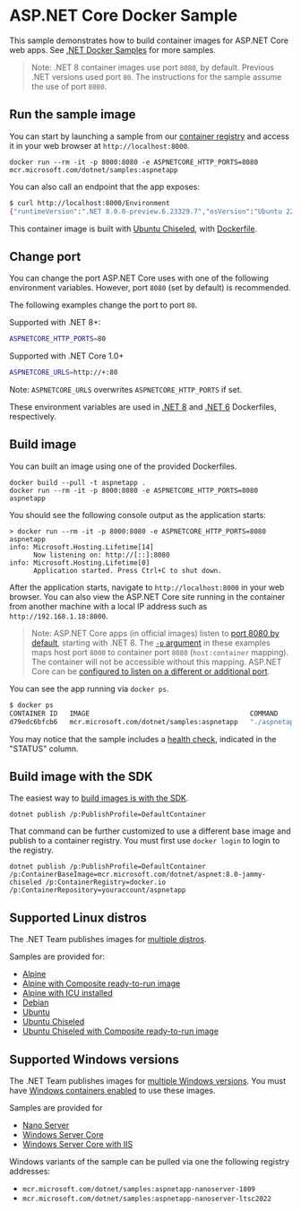 # ASP.NET Core Docker Sample

This sample demonstrates how to build container images for ASP.NET Core web apps. See [.NET Docker Samples](../README.md) for more samples.

> Note: .NET 8 container images use port `8080`, by default. Previous .NET versions used port `80`. The instructions for the sample assume the use of port `8080`.

## Run the sample image

You can start by launching a sample from our [container registry](https://mcr.microsoft.com/) and access it in your web browser at `http://localhost:8000`.

```console
docker run --rm -it -p 8000:8080 -e ASPNETCORE_HTTP_PORTS=8080 mcr.microsoft.com/dotnet/samples:aspnetapp
```

You can also call an endpoint that the app exposes:

```bash
$ curl http://localhost:8000/Environment
{"runtimeVersion":".NET 8.0.0-preview.6.23329.7","osVersion":"Ubuntu 22.04.2 LTS","osArchitecture":"Arm64","user":"app","processorCount":4,"totalAvailableMemoryBytes":4124442624,"memoryLimit":0,"memoryUsage":31518720,"hostName":"78e2b2cfc0e8"}
```

This container image is built with [Ubuntu Chiseled](https://devblogs.microsoft.com/dotnet/dotnet-6-is-now-in-ubuntu-2204/#net-in-chiseled-ubuntu-containers), with [Dockerfile](Dockerfile.chiseled-composite).

## Change port

You can change the port ASP.NET Core uses with one of the following environment variables. However, port `8080` (set by default) is recommended.

The following examples change the port to port `80`.

Supported with .NET 8+:

```bash
ASPNETCORE_HTTP_PORTS=80
```

Supported with .NET Core 1.0+

```bash
ASPNETCORE_URLS=http://+:80 
```

Note: `ASPNETCORE_URLS` overwrites `ASPNETCORE_HTTP_PORTS` if set.

These environment variables are used in [.NET 8](https://github.com/dotnet/dotnet-docker/blob/6da64f31944bb16ecde5495b6a53fc170fbe100d/src/runtime-deps/8.0/bookworm-slim/amd64/Dockerfile#L7C5-L7C31) and [.NET 6](https://github.com/dotnet/dotnet-docker/blob/6da64f31944bb16ecde5495b6a53fc170fbe100d/src/runtime-deps/6.0/bookworm-slim/amd64/Dockerfile#L5) Dockerfiles, respectively.

## Build image

You can built an image using one of the provided Dockerfiles.

```console
docker build --pull -t aspnetapp .
docker run --rm -it -p 8000:8080 -e ASPNETCORE_HTTP_PORTS=8080 aspnetapp
```

You should see the following console output as the application starts:

```console
> docker run --rm -it -p 8000:8080 -e ASPNETCORE_HTTP_PORTS=8080 aspnetapp
info: Microsoft.Hosting.Lifetime[14]
      Now listening on: http://[::]:8080
info: Microsoft.Hosting.Lifetime[0]
      Application started. Press Ctrl+C to shut down.
```

After the application starts, navigate to `http://localhost:8000` in your web browser. You can also view the ASP.NET Core site running in the container from another machine with a local IP address such as `http://192.168.1.18:8000`.

> Note: ASP.NET Core apps (in official images) listen to [port 8080 by default](https://github.com/dotnet/dotnet-docker/blob/6da64f31944bb16ecde5495b6a53fc170fbe100d/src/runtime-deps/8.0/bookworm-slim/amd64/Dockerfile#L7), starting with .NET 8. The [`-p` argument](https://docs.docker.com/engine/reference/commandline/run/#publish) in these examples maps host port `8000` to container port `8080` (`host:container` mapping). The container will not be accessible without this mapping. ASP.NET Core can be [configured to listen on a different or additional port](https://learn.microsoft.com/aspnet/core/fundamentals/servers/kestrel/endpoints).

You can see the app running via `docker ps`.

```bash
$ docker ps
CONTAINER ID   IMAGE                                        COMMAND         CREATED          STATUS                    PORTS                  NAMES
d79edc6bfcb6   mcr.microsoft.com/dotnet/samples:aspnetapp   "./aspnetapp"   35 seconds ago   Up 34 seconds (healthy)   0.0.0.0:8080->8080/tcp   nice_curran
```

You may notice that the sample includes a [health check](../enable-healthchecks.md), indicated in the "STATUS" column.

## Build image with the SDK

The easiest way to [build images is with the SDK](https://github.com/dotnet/sdk-container-builds). 

```console
dotnet publish /p:PublishProfile=DefaultContainer
```

That command can be further customized to use a different base image and publish to a container registry. You must first use `docker login` to login to the registry.

```console
dotnet publish /p:PublishProfile=DefaultContainer /p:ContainerBaseImage=mcr.microsoft.com/dotnet/aspnet:8.0-jammy-chiseled /p:ContainerRegistry=docker.io /p:ContainerRepository=youraccount/aspnetapp
```

## Supported Linux distros

The .NET Team publishes images for [multiple distros](../../documentation/supported-platforms.md).

Samples are provided for:

- [Alpine](Dockerfile.alpine)
- [Alpine with Composite ready-to-run image](Dockerfile.alpine-composite)
- [Alpine with ICU installed](Dockerfile.alpine-icu)
- [Debian](Dockerfile.debian)
- [Ubuntu](Dockerfile.ubuntu)
- [Ubuntu Chiseled](Dockerfile.chiseled)
- [Ubuntu Chiseled with Composite ready-to-run image](Dockerfile.chiseled-composite)

## Supported Windows versions

The .NET Team publishes images for [multiple Windows versions](../../documentation/supported-platforms.md). You must have [Windows containers enabled](https://docs.docker.com/docker-for-windows/#switch-between-windows-and-linux-containers) to use these images.

Samples are provided for

- [Nano Server](Dockerfile.nanoserver)
- [Windows Server Core](Dockerfile.windowsservercore)
- [Windows Server Core with IIS](Dockerfile.windowsservercore-iis)

Windows variants of the sample can be pulled via one the following registry addresses:

- `mcr.microsoft.com/dotnet/samples:aspnetapp-nanoserver-1809`
- `mcr.microsoft.com/dotnet/samples:aspnetapp-nanoserver-ltsc2022`
